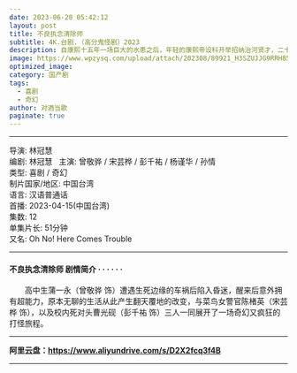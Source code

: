 ```yaml
---
date: 2023-06-20 05:42:12
layout: post
title: 不良执念清除师
subtitle: 4K.台剧.（高分鬼怪剧）2023
description: 自康熙十五年一场巨大的水患之后，年轻的康熙帝设科开举招纳治河贤才，二十四岁的落第举子陈潢脱颖而出，长于治河。年轻的康熙帝不拘一格，将他简拔而出....
image: https://www.wpzysq.com/upload/attach/202308/89921_H3SZUJJG9RRH85S.png
optimized_image: 
category: 国产剧
tags:  
  - 喜剧
  - 奇幻
author: 对酒当歌
paginate: true
---
```


---

导演: 林冠慧  
编剧: 林冠慧  
主演: 曾敬骅 / 宋芸桦 / 彭千祐 / 杨谨华 / 孙情  
类型: 喜剧 / 奇幻  
制片国家/地区: 中国台湾  
语言: 汉语普通话  
首播: 2023-04-15(中国台湾)  
集数: 12  
单集片长: 51分钟  
又名: Oh No! Here Comes Trouble  

---

#### 不良执念清除师 剧情简介 · · · · · ·

　　高中生蒲一永（曾敬骅 饰）遭遇生死边缘的车祸后陷入昏迷，醒来后意外拥有超能力，原本无聊的生活从此产生翻天覆地的改变，与菜鸟女警官陈楮英（宋芸桦 饰），以及校内死对头曹光砚（彭千祐 饰）三人一同展开了一场奇幻又疯狂的打怪旅程。

---

**阿里云盘：<https://www.aliyundrive.com/s/D2X2fcq3f4B>**

---
